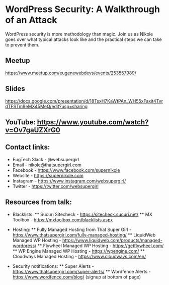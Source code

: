 # WordPress Security: A Walkthrough of an Attack

WordPress security is more methodology than magic. Join us as Nikole goes over what typical attacks look like and the practical steps we can take to prevent them.

## Meetup
https://www.meetup.com/eugenewebdevs/events/253557989/

## Slides
https://docs.google.com/presentation/d/18TsxH7KaWtPAn_WH55xFaxjt4TvrdTFSTm9eMX45MeQ/edit?usp=sharing

## YouTube: https://www.youtube.com/watch?v=Ov7gaUZXrG0

## Contact links:
* EugTech Slack - @websupergirl
* Email - nikole@thatsupergirl.com
* Facebook - https://www.facebook.com/supernikole
* Website - https://supernikole.com
* Instagram - https://www.instagram.com/websupergirl/
* Twitter - https://twitter.com/websupergirl

## Resources from talk:
* Blacklists:
 ** Sucuri Sitecheck - https://sitecheck.sucuri.net/
 ** MX Toolbox - https://mxtoolbox.com/blacklists.aspx
 
* Hosting:
 ** Fully Managed Hosting from That Super Girl - https://www.thatsupergirl.com/fully-managed-hosting/
 ** LiquidWeb Managed WP Hosting - https://www.liquidweb.com/products/managed-wordpress/
 ** Flywheel Managed WP Hosting - https://getflywheel.com/
 ** WP Engine Managed WP Hosting - https://wpengine.com/
 ** Cloudways Managed Hosting - https://www.cloudways.com/en/
 
* Security notifications: 
 ** Super Alerts - https://www.thatsupergirl.com/super-alerts/
 ** Wordfence Alerts - https://www.wordfence.com/blog/ (signup at bottom of page)

